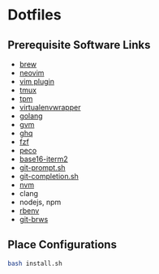 # Dotfiles

## Prerequisite Software Links

* [brew](https://brew.sh)
* [neovim](https://github.com/neovim/neovim/wiki/Installing-Neovim)
* [vim plugin](https://github.com/junegunn/vim-plug#neovim)
* [tmux](https://github.com/tmux/tmux#installation)
* [tpm](https://github.com/tmux-plugins/tpm#installation)
* [virtualenvwrapper](https://virtualenvwrapper.readthedocs.io/en/latest/install.html)
* [golang](https://github.com/golang/go#download-and-install)
* [gvm](https://github.com/moovweb/gvm#installing)
* [ghq](https://github.com/motemen/ghq#installation)
* [fzf](https://github.com/junegunn/fzf#installation)
* [peco](https://github.com/peco/peco/releases)
* [base16-iterm2](https://github.com/chriskempson/base16-iterm2#installation)
* [git-prompt.sh](https://github.com/git/git/blob/master/contrib/completion/git-prompt.sh#L8)
* [git-completion.sh](https://github.com/git/git/blob/master/contrib/completion/git-completion.bash#L18)
* [nvm](https://github.com/creationix/nvm#install--update-script)
* clang
* nodejs, npm
* [rbenv](https://github.com/rbenv/rbenv#homebrew-on-macos)
* [git-brws](https://github.com/rhysd/git-brws#with-homebrew)

## Place Configurations

```bash
bash install.sh
```
